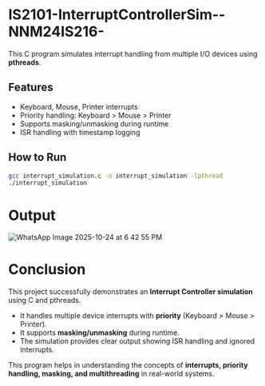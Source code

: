# IS2101-InterruptControllerSim--NNM24IS216-

This C program simulates interrupt handling from multiple I/O devices using **pthreads**.

## Features
- Keyboard, Mouse, Printer interrupts
- Priority handling: Keyboard > Mouse > Printer
- Supports masking/unmasking during runtime
- ISR handling with timestamp logging

## How to Run
```bash
gcc interrupt_simulation.c -o interrupt_simulation -lpthread
./interrupt_simulation
```

# Output
![WhatsApp Image 2025-10-24 at 6 42 55 PM](https://github.com/user-attachments/assets/7b82a8b1-d64a-4b22-8c04-a5f06e048b97)

# Conclusion

This project successfully demonstrates an **Interrupt Controller simulation** using C and pthreads.  
- It handles multiple device interrupts with **priority** (Keyboard > Mouse > Printer).  
- It supports **masking/unmasking** during runtime.  
- The simulation provides clear output showing ISR handling and ignored interrupts.  

This program helps in understanding the concepts of **interrupts, priority handling, masking, and multithreading** in real-world systems.

